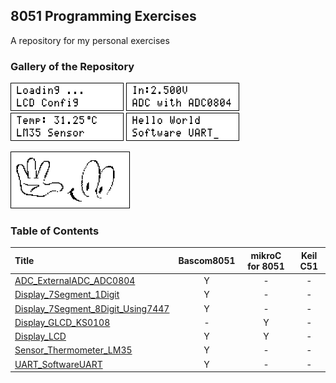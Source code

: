 ## 8051 Programming Exercises
A repository for my personal exercises

### Gallery of the Repository
![](Display_LCD/Simulate/Album.png)
![](ADC_ExternalADC_ADC0804/Simulate/Album.png)
![](Sensor_Thermometer_LM35/Simulate/Album.png)
![](UART_SoftwareUART/Simulate/Album.png)

![](Display_GLCD_KS0108/Simulate/Album.png)

### Table of Contents
|Title|Bascom8051|mikroC for 8051|Keil C51|
|:----|:--------:|:-------------:|:------:|
|[ADC_ExternalADC_ADC0804](ADC_ExternalADC_ADC0804)|Y|-|-|
|[Display_7Segment_1Digit](Display_7Segment_1Digit)|Y|-|-|
|[Display_7Segment_8Digit_Using7447](Display_7Segment_8Digit_Using7447)|Y|-|-|
|[Display_GLCD_KS0108](Display_GLCD_KS0108)|-|Y|-|
|[Display_LCD](Display_LCD)|Y|Y|-|
|[Sensor_Thermometer_LM35](Sensor_Thermometer_LM35)|Y|-|-|
|[UART_SoftwareUART](UART_SoftwareUART)|Y|-|-|

